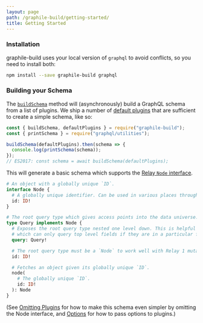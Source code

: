 ```yaml
---
layout: page
path: /graphile-build/getting-started/
title: Getting Started
---
```


### Installation

graphile-build uses your local version of `graphql` to avoid conflicts, so you
need to install both:

```bash
npm install --save graphile-build graphql
```

### Building your Schema

The [`buildSchema`](/graphile-build/schema-builder/#buildSchema) method will
(asynchronously) build a GraphQL schema from a list of plugins. We ship a number
of [default plugins](/graphile-build/default-plugins/) that are sufficient to
create a simple schema, like so:

<!-- source: examples/empty-schema.js -->

```js
const { buildSchema, defaultPlugins } = require("graphile-build");
const { printSchema } = require("graphql/utilities");

buildSchema(defaultPlugins).then(schema => {
  console.log(printSchema(schema));
});
// ES2017: const schema = await buildSchema(defaultPlugins);
```

This will generate a basic schema which supports the
[Relay `Node` interface](https://relay.dev/docs/en/graphql-server-specification).

```graphql
# An object with a globally unique `ID`.
interface Node {
  # A globally unique identifier. Can be used in various places throughout the system to identify this single value.
  id: ID!
}

# The root query type which gives access points into the data universe.
type Query implements Node {
  # Exposes the root query type nested one level down. This is helpful for Relay 1
  # which can only query top level fields if they are in a particular form.
  query: Query!

  # The root query type must be a `Node` to work well with Relay 1 mutations. This just resolves to `query`.
  id: ID!

  # Fetches an object given its globally unique `ID`.
  node(
    # The globally unique `ID`.
    id: ID!
  ): Node
}
```

(See [Omitting Plugins](/graphile-build/omitting-plugins/) for how to make this
schema even simpler by omitting the Node interface, and
[Options](/graphile-build/plugin-options/) for how to pass options to plugins.)
